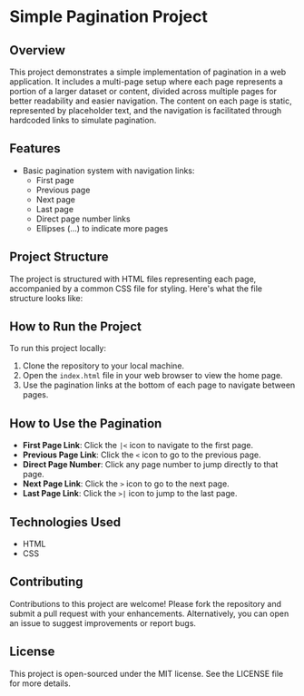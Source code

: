 # Simple Pagination Project

## Overview

This project demonstrates a simple implementation of pagination in a web application. It includes a multi-page setup where each page represents a portion of a larger dataset or content, divided across multiple pages for better readability and easier navigation. The content on each page is static, represented by placeholder text, and the navigation is facilitated through hardcoded links to simulate pagination.

## Features

- Basic pagination system with navigation links:
  - First page
  - Previous page
  - Next page
  - Last page
  - Direct page number links
  - Ellipses (...) to indicate more pages

## Project Structure

The project is structured with HTML files representing each page, accompanied by a common CSS file for styling. Here's what the file structure looks like:


## How to Run the Project

To run this project locally:

1. Clone the repository to your local machine.
2. Open the `index.html` file in your web browser to view the home page.
3. Use the pagination links at the bottom of each page to navigate between pages.

## How to Use the Pagination

- **First Page Link**: Click the `|<` icon to navigate to the first page.
- **Previous Page Link**: Click the `<` icon to go to the previous page.
- **Direct Page Number**: Click any page number to jump directly to that page.
- **Next Page Link**: Click the `>` icon to go to the next page.
- **Last Page Link**: Click the `>|` icon to jump to the last page.

## Technologies Used

- HTML
- CSS

## Contributing

Contributions to this project are welcome! Please fork the repository and submit a pull request with your enhancements. Alternatively, you can open an issue to suggest improvements or report bugs.

## License

This project is open-sourced under the MIT license. See the LICENSE file for more details.

